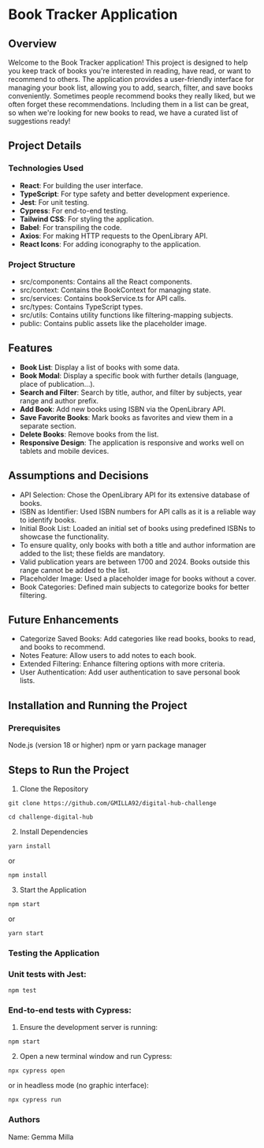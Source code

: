 # Book Tracker Application

## Overview

Welcome to the Book Tracker application! This project is designed to help you keep track of books you're interested in reading, have read, or want to recommend to others. The application provides a user-friendly interface for managing your book list, allowing you to add, search, filter, and save books conveniently.
Sometimes people recommend books they really liked, but we often forget these recommendations. Including them in a list can be great, so when we're looking for new books to read, we have a curated list of suggestions ready!

## Project Details

### Technologies Used

- **React**: For building the user interface.
- **TypeScript**: For type safety and better development experience.
- **Jest**: For unit testing.
- **Cypress**: For end-to-end testing.
- **Tailwind CSS**: For styling the application.
- **Babel**: For transpiling the code.
- **Axios**: For making HTTP requests to the OpenLibrary API.
- **React Icons**: For adding iconography to the application.

### Project Structure

- src/components: Contains all the React components.
- src/context: Contains the BookContext for managing state.
- src/services: Contains bookService.ts for API calls.
- src/types: Contains TypeScript types.
- src/utils: Contains utility functions like filtering-mapping subjects.
- public: Contains public assets like the placeholder image.

## Features

- **Book List**: Display a list of books with some data.
- **Book Modal**: Display a specific book with further details (language, place of publication...).
- **Search and Filter**: Search by title, author, and filter by subjects, year range and author prefix.
- **Add Book**: Add new books using ISBN via the OpenLibrary API.
- **Save Favorite Books**: Mark books as favorites and view them in a separate section.
- **Delete Books**: Remove books from the list.
- **Responsive Design**: The application is responsive and works well on tablets and mobile devices.

## Assumptions and Decisions

- API Selection: Chose the OpenLibrary API for its extensive database of books.
- ISBN as Identifier: Used ISBN numbers for API calls as it is a reliable way to identify books.
- Initial Book List: Loaded an initial set of books using predefined ISBNs to showcase the functionality.
- To ensure quality, only books with both a title and author information are added to the list; these fields are mandatory.
- Valid publication years are between 1700 and 2024. Books outside this range cannot be added to the list.
- Placeholder Image: Used a placeholder image for books without a cover.
- Book Categories: Defined main subjects to categorize books for better filtering.

## Future Enhancements

- Categorize Saved Books: Add categories like read books, books to read, and books to recommend.
- Notes Feature: Allow users to add notes to each book.
- Extended Filtering: Enhance filtering options with more criteria.
- User Authentication: Add user authentication to save personal book lists.

## Installation and Running the Project

### Prerequisites

Node.js (version 18 or higher)
npm or yarn package manager

## Steps to Run the Project

1. Clone the Repository
```
git clone https://github.com/GMILLA92/digital-hub-challenge
```

```
cd challenge-digital-hub
```

2. Install Dependencies

  ```
yarn install
   ```
  or
  ```
npm install
   ```


3. Start the Application

  ```
npm start
   ```
  or
  ```
yarn start
   ```

### Testing the Application

### Unit tests with Jest:
```
npm test
```

### End-to-end tests with Cypress:

1. Ensure the development server is running:

  ```
npm start
   ```

2. Open a new terminal window and run Cypress:

 ```
npx cypress open
   ```

or in headless mode (no graphic interface):
```
npx cypress run
```

### Authors
Name: Gemma Milla


